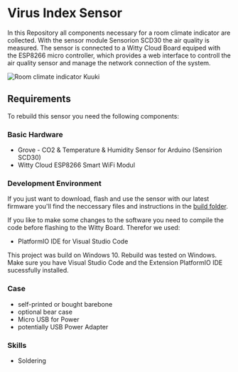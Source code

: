# Virus Index Sensor
In this Repository all components necessary for a room climate indicator are collected.
With the sensor module Sensorion SCD30 the air quality is measured.
The sensor is connected to a Witty Cloud Board equiped with the ESP8266 micro controller,
which provides a web interface to controll the air quality sensor and manage the network connection of the system.

![Room climate indicator Kuuki](https://kuuki.ch/wp-content/themes/kumoled/img/bg/header.jpg)

## Requirements
To rebuild this sensor you need the following components:
### Basic Hardware
* Grove - CO2 & Temperature & Humidity Sensor for Arduino (Sensirion SCD30)
* Witty Cloud ESP8266 Smart WiFi Modul

### Development Environment
If you just want to download, flash and use the sensor with our latest firmware you'll find the neccessary files and instructions in the [build folder](/build).

If you like to make some changes to the software you need to compile the code before flashing to the Witty Board. Therefor we used:
* PlatformIO IDE for Visual Studio Code

This project was build on Windows 10.
Rebuild was tested on Windows.
Make sure you have Visual Studio Code and the Extension PlatformIO IDE sucessfully installed. 

### Case
* self-printed or bought barebone 
* optional bear case
* Micro USB for Power
* potentially USB Power Adapter

### Skills
* Soldering

<!-- ## Installation
Clone this repo to your computer:
``` git clone -->
